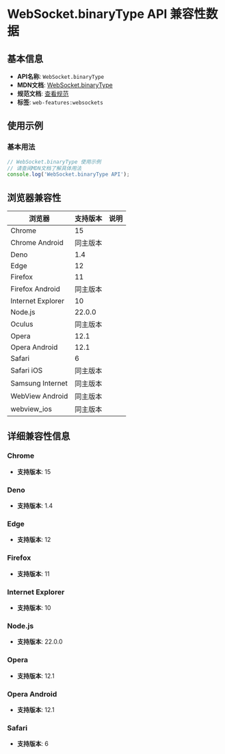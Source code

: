 # WebSocket.binaryType API 兼容性数据

## 基本信息

- **API名称**: `WebSocket.binaryType`
- **MDN文档**: [WebSocket.binaryType](https://developer.mozilla.org/docs/Web/API/WebSocket/binaryType)
- **规范文档**: [查看规范](https://websockets.spec.whatwg.org/#ref-for-dom-websocket-binarytype①)
- **标签**: `web-features:websockets`

## 使用示例

### 基本用法

```javascript
// WebSocket.binaryType 使用示例
// 请查阅MDN文档了解具体用法
console.log('WebSocket.binaryType API');
```

## 浏览器兼容性

| 浏览器 | 支持版本 | 说明 |
|--------|----------|------|
| Chrome | 15 |  |
| Chrome Android | 同主版本 |  |
| Deno | 1.4 |  |
| Edge | 12 |  |
| Firefox | 11 |  |
| Firefox Android | 同主版本 |  |
| Internet Explorer | 10 |  |
| Node.js | 22.0.0 |  |
| Oculus | 同主版本 |  |
| Opera | 12.1 |  |
| Opera Android | 12.1 |  |
| Safari | 6 |  |
| Safari iOS | 同主版本 |  |
| Samsung Internet | 同主版本 |  |
| WebView Android | 同主版本 |  |
| webview_ios | 同主版本 |  |

## 详细兼容性信息

### Chrome

- **支持版本**: 15

### Deno

- **支持版本**: 1.4

### Edge

- **支持版本**: 12

### Firefox

- **支持版本**: 11

### Internet Explorer

- **支持版本**: 10

### Node.js

- **支持版本**: 22.0.0

### Opera

- **支持版本**: 12.1

### Opera Android

- **支持版本**: 12.1

### Safari

- **支持版本**: 6

